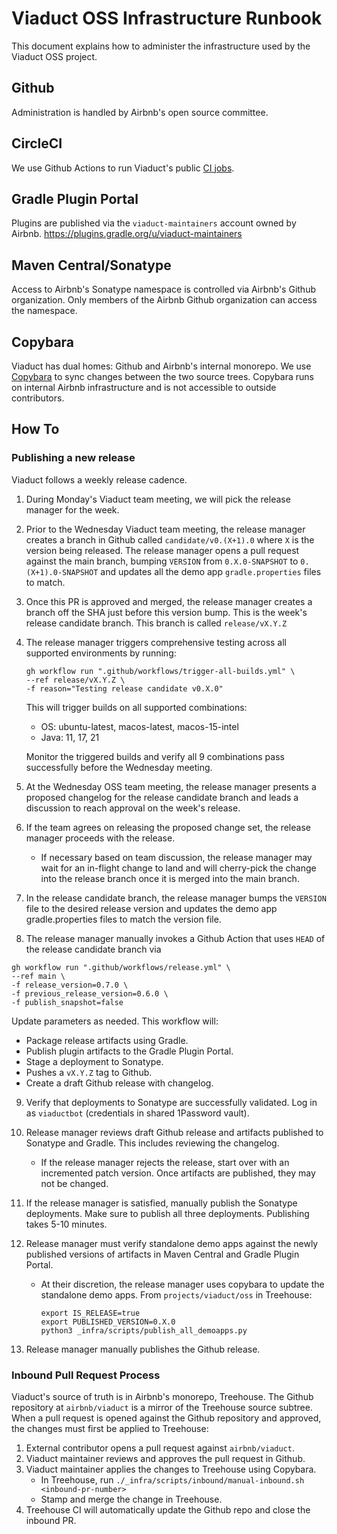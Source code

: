 # Viaduct OSS Infrastructure Runbook

This document explains how to administer the infrastructure used by the
Viaduct OSS project.

## Github

Administration is handled by Airbnb's open source committee.

## CircleCI

We use Github Actions to run Viaduct's public [CI
jobs](https://github.com/airbnb/viaduct/actions).

## Gradle Plugin Portal

Plugins are published via the `viaduct-maintainers` account owned by
Airbnb. https://plugins.gradle.org/u/viaduct-maintainers

## Maven Central/Sonatype

Access to Airbnb's Sonatype namespace is controlled via Airbnb's Github
organization. Only members of the Airbnb Github organization can access
the namespace.

## Copybara

Viaduct has dual homes: Github and Airbnb's internal monorepo. We use
[Copybara](https://github.com/google/copybara) to sync changes between
the two source trees. Copybara runs on internal Airbnb infrastructure
and is not accessible to outside contributors.

## How To

### Publishing a new release

Viaduct follows a weekly release cadence.

1. During Monday's Viaduct team meeting, we will pick the release manager for the week.
2. Prior to the Wednesday Viaduct team meeting, the release manager creates a branch in Github called
`candidate/v0.(X+1).0` where `X` is the version being released. The release manager opens a pull request
against the main branch, bumping `VERSION` from `0.X.0-SNAPSHOT` to `0.(X+1).0-SNAPSHOT` and updates all the
demo app `gradle.properties` files to match.
3. Once this PR is approved and merged, the release manager creates a branch off the SHA just before this version bump.
This is the week's release candidate branch. This branch is called `release/vX.Y.Z`
4. The release manager triggers comprehensive testing across all supported environments by running:

    ```shell
    gh workflow run ".github/workflows/trigger-all-builds.yml" \
    --ref release/vX.Y.Z \
    -f reason="Testing release candidate v0.X.0"
    ```

    This will trigger builds on all supported combinations:
    - OS: ubuntu-latest, macos-latest, macos-15-intel
    - Java: 11, 17, 21

    Monitor the triggered builds and verify all 9 combinations pass successfully before the Wednesday meeting.

5. At the Wednesday OSS team meeting, the release manager presents a proposed changelog for the release candidate branch and leads a discussion to reach approval on the week's release.
6. If the team agrees on releasing the proposed change set, the release manager proceeds with the release.
    - If necessary based on team discussion, the release manager may wait for an in-flight change to land and will cherry-pick the change into the release branch once it is merged into the main branch.
7. In the release candidate branch, the release manager bumps the `VERSION` file to the desired release version and updates the demo app gradle.properties files to match the version file.
8. The release manager manually invokes a Github Action that uses `HEAD` of the release candidate branch via

```
gh workflow run ".github/workflows/release.yml" \
--ref main \
-f release_version=0.7.0 \
-f previous_release_version=0.6.0 \
-f publish_snapshot=false
```

Update parameters as needed. This workflow will:
  - Package release artifacts using Gradle.
  - Publish plugin artifacts to the Gradle Plugin Portal.
  - Stage a deployment to Sonatype.
  - Pushes a `vX.Y.Z` tag to Github.
  - Create a draft Github release with changelog.

9. Verify that deployments to Sonatype are successfully validated. Log in as `viaductbot` (credentials in shared 1Password vault).
10. Release manager reviews draft Github release and artifacts published to Sonatype and Gradle. This includes reviewing the changelog.
    - If the release manager rejects the release, start over with an incremented patch version. Once artifacts are published, they may not be changed.
11. If the release manager is satisfied, manually publish the Sonatype deployments. Make sure to publish all three deployments. Publishing takes 5-10 minutes.
12. Release manager must verify standalone demo apps against the newly published versions of artifacts in Maven Central and Gradle Plugin Portal.
      - At their discretion, the release manager uses copybara to update the standalone demo apps. From `projects/viaduct/oss` in Treehouse:

        ```shell
        export IS_RELEASE=true
        export PUBLISHED_VERSION=0.X.0
        python3 _infra/scripts/publish_all_demoapps.py
        ```

13. Release manager manually publishes the Github release.

### Inbound Pull Request Process

Viaduct's source of truth is in Airbnb's monorepo, Treehouse. The Github repository
at `airbnb/viaduct` is a mirror of the Treehouse source subtree. When a pull request is
opened against the Github repository and approved, the changes must first be applied to
Treehouse:

1. External contributor opens a pull request against `airbnb/viaduct`.
2. Viaduct maintainer reviews and approves the pull request in Github.
3. Viaduct maintainer applies the changes to Treehouse using Copybara.
    - In Treehouse, run `./_infra/scripts/inbound/manual-inbound.sh <inbound-pr-number>`
    - Stamp and merge the change in Treehouse.
4. Treehouse CI will automatically update the Github repo and close the inbound PR.
